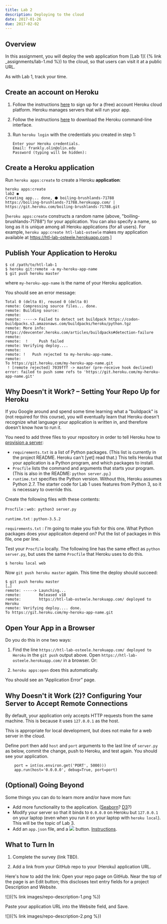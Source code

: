 ```yaml
---
title: Lab 2
description: Deploying to the cloud
date: 2017-01-26
due: 2017-02-02
---
```


## Overview

In this assignment, you will deploy the web application from [Lab 1]( {% link _assignments/lab-1.md %}) to the cloud, so that users can visit it at a public
URL.

As with Lab 1, track your time.


## Create an account on Heroku

1. Follow the instructions [here](https://signup.heroku.com) to sign up for
a (free) account Heroku cloud platform. Heroku manages servers that will
run your app.

2. Follow the instructions [here](https://devcenter.heroku.com/articles/heroku-cli#download-and-install) to download the Heroku command-line interface.

3. Run `heroku login` with the credentials you created in step 1:

    ```
    Enter your Heroku credentials.
    Email: frankly.olin@olin.edu
    Password (typing will be hidden):
    ```


## Create a Heroku application

Run `heroku apps:create` to create a Heroku **application**:

```
heroku apps:create                                                                              lab2 ◼
Creating app... done, ⬢ boiling-brushlands-71788
https://boiling-brushlands-71788.herokuapp.com/ | https://git.heroku.com/boiling-brushlands-71788.git
```

[`heroku apps:create` constructs a random name (above, "boiling-brushlands-71788")
for your application. You can also specify a name, so long as it is unique
among all Heroku applications (for all users). For example, `heroku app:create htl-lab1-osteele` makes my application available at <https://htl-lab-osteele.herokuapp.com>.]

## Publish Your Application to Heroku

```
$ cd /path/to/htl-lab-1
$ heroku git:remote -a my-heroku-app-name
$ git push heroku master
```

where `my-heroku-app-name` is the name of your Heroku application.

You should see an error message:

```
Total 0 (delta 0), reused 0 (delta 0)
remote: Compressing source files... done.
remote: Building source:
remote:
remote: -----> Failed to detect set buildpack https://codon-buildpacks.s3.amazonaws.com/buildpacks/heroku/python.tgz
remote: More info: https://devcenter.heroku.com/articles/buildpacks#detection-failure
remote:
remote:  !     Push failed
remote: Verifying deploy....
remote:
remote: !	Push rejected to my-heroku-app-name.
remote:
To https://git.heroku.com/my-heroku-app-name.git
 ! [remote rejected] 7039fff -> master (pre-receive hook declined)
error: failed to push some refs to 'https://git.heroku.com/my-heroku-app-name.git'
```


## Why Doesn't it Work? – Setting Your Repo Up for Heroku

If you Google around and spend some time learning what a "buildpack" is
(not required for this course), you will eventually learn that Heroku
doesn't recognize what language your application is written in, and
therefore doesn't know how to run it.

You need to add three files to your repository in order to tell Heroku
how to [provision a server](https://en.wikipedia.org/wiki/Provisioning#Server_provisioning):

* `requirements.txt` is a list of Python packages. (This list is currently in the project README. Heroku can't [yet] read that.) This tells Heroku that your application is a Python
program, and which packages to install.
* `Procfile` lists the command and arguments that starts your program.
(This is also in the README: `python server.py`.)
* `runtime.txt` specifies the Python version. Without this, Heroku assumes Python 2.7.
The starter code for Lab 1 uses features from Python 3, so it is necessary to override this.

Create the following files with these contents:

`Procfile`
: `web: python3 server.py`

`runtime.txt`
: `python-3.5.2`

`requirements.txt`
: I'm going to make you fish for this one. What Python packages does your applicaiton
depend on? Put the list of packages in this file, one per line.

Test your `Procfile` locally. The following line has the same effect as
`python server.py`, but uses the same `Procfile` that Heroku uses to do this.

    $ heroku local web

Now `git push heroku master` again. This time the deploy should succeed:

```
$ git push heroku master
[…]
remote: -----> Launching...
remote:        Released v18
remote:        https://htl-lab-osteele.herokuapp.com/ deployed to Heroku
remote: Verifying deploy.... done.
To https://git.heroku.com/my-heroku-app-name.git
```


## Open Your App in a Browser

Do you do this in one two ways:

1. Find the line `https://htl-lab-osteele.herokuapp.com/ deployed to Heroku`
in the `git push` output above. Open `https://htl-lab-osteele.herokuapp.com/`
in a browser. Or:

2. `heroku apps:open` does this automatically.

You should see an “Application Error” page.


## Why Doesn't it Work (2)? Configuring Your Server to Accept Remote Connections

By default, your application only accepts HTTP requests from the same machine.
This is because it uses `127.0.0.1` as the host.

This is appropriate for local development, but does not make for a web server in the cloud.

Define port then add `host` and `port` arguments to the last line of `server.py` as below, commit the change,
push to Heroku, and test again. You should see your application.

```
    port = int(os.environ.get('PORT', 5000)))
    app.run(host='0.0.0.0', debug=True, port=port)
```


## (Optional) Going Beyond

Some things you can do to learn more and/or have more fun:

* Add more functionality to the application. ([Seaborn](http://seaborn.pydata.org)? [D3](https://d3js.org)?)
* Modify your server so that it binds to `0.0.0.0` on Heroku but `127.0.0.1`
on your laptop (even when you run it on your laptop with `heroku local`). This will be the topic of Lab 3.
* Add an `app.json` file, and a ![](https://www.herokucdn.com/deploy/button.svg) button. [Instructions](https://devcenter.heroku.com/articles/heroku-button).


## What to Turn In

1. Complete the survey (link TBD).

2. Add a link from your GitHub repo to your (Heroku) application URL.

Here's how to add the link:
Open your repo page on GitHub. Near the top of the page is an Edit button;
this discloses text entry fields for a project Description and Website.

![]({% link images/repo-description-1.png %})

Paste your application URL into the Website field, and Save.


![]({% link images/repo-description-2.png  %})
